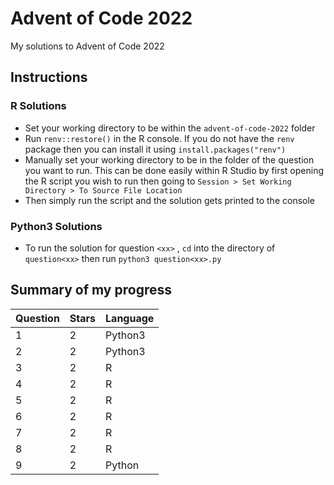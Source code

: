 # Advent of Code 2022
My solutions to Advent of Code 2022

## Instructions

### R Solutions
- Set your working directory to be within the `advent-of-code-2022` folder
- Run `renv::restore()` in the R console. If you do not have the `renv` package then you can install it using `install.packages("renv")`
- Manually set your working directory to be in the folder of the question you want to run. This can be done easily within R Studio by first opening the R script you wish to run then going to `Session > Set Working Directory > To Source File Location`
- Then simply run the script and the solution gets printed to the console

### Python3 Solutions
- To run the solution for question `<xx>` , `cd` into the directory of `question<xx>` then run `python3 question<xx>.py`

## Summary of my progress
| Question      | Stars | Language |
| ------------- | ------|------    |
| 1             | 2     | Python3  |
| 2             | 2     | Python3  |
| 3             | 2     | R        |
| 4             | 2     | R        |
| 5             | 2     | R        |
| 6             | 2     | R        |
| 7             | 2     | R        |
| 8             | 2     | R        |
| 9             | 2     | Python   |

